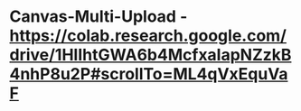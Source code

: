 # Canvas-Multi-Upload - https://colab.research.google.com/drive/1HlIhtGWA6b4McfxaIapNZzkB4nhP8u2P#scrollTo=ML4qVxEquVaF
